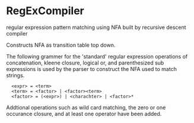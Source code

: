 # RegExCompiler
regular expression pattern matching using NFA built by recursive descent compiler

Constructs NFA as transition table top down.

The following grammer for the 'standard' regular expression operations of concatenation, kleene closure, logical or, and parenthesized sub expressions is used by the parser
 to construct the NFA used to match strings.
 
      <expr> = <term>
      <term> = <factor> | <factor><term>
      <factor> = (<expr>) | <charachter> | <factor>*

Addtional operations such as wild card matching, the zero or one occurance closure, and at least one operator have been added.
 

 
